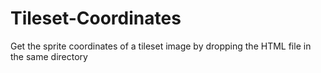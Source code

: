 # Tileset-Coordinates
Get the sprite coordinates of a tileset image by dropping the HTML file in the same directory
